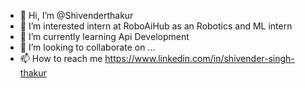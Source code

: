 - 👋 Hi, I’m @Shivenderthakur
- 👀 I’m interested intern at RoboAiHub as an Robotics and ML intern
- 🌱 I’m currently learning Api Development
- 💞️ I’m looking to collaborate on ...
- 📫 How to reach me https://www.linkedin.com/in/shivender-singh-thakur

